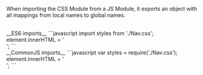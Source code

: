 When importing the CSS Module from a JS Module, it exports an object with all mappings from local names to global names.

<br />
__ES6 imports__
```javascript
import styles from './Nav.css';
element.innerHTML = '<div class="' + styles.container + '">';
```

<br />
__CommonJS imports__
```javascript
var styles = require('./Nav.css');
element.innerHTML = '<div class="' + styles.container + '">';
```